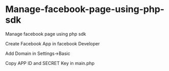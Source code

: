 # Manage-facebook-page-using-php-sdk
Manage facebook page using php sdk

Create Facebook App in facebook Developer

Add Domain in Settings->Basic

Copy APP ID and SECRET Key in main.php
